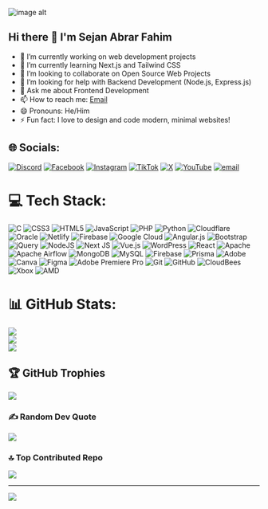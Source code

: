 ![image alt](https://github.com/SejanAbrarFahim/first-project--23/blob/efa48605ed752041de796987a74bd8dff364bee6/WhatsApp%20Image%202025-07-26%20at%2012.30.23%20PM.jpeg)

## Hi there 👋 I'm Sejan Abrar Fahim



- 🔭 I’m currently working on web development projects
- 🌱 I’m currently learning Next.js and Tailwind CSS
- 👯 I’m looking to collaborate on Open Source Web Projects
- 🤔 I’m looking for help with Backend Development (Node.js, Express.js)
- 💬 Ask me about Frontend Development
- 📫 How to reach me: [Email](mailto:sejan62007@gmail.com)
- 😄 Pronouns: He/Him
- ⚡ Fun fact: I love to design and code modern, minimal websites!


## 🌐 Socials:
[![Discord](https://img.shields.io/badge/Discord-%237289DA.svg?logo=discord&logoColor=white)](https://discord.gg/https://discord.gg/nQvQqHzs) [![Facebook](https://img.shields.io/badge/Facebook-%231877F2.svg?logo=Facebook&logoColor=white)](https://facebook.com/https://www.facebook.com/sejan.abrar.fahim.2024) [![Instagram](https://img.shields.io/badge/Instagram-%23E4405F.svg?logo=Instagram&logoColor=white)](https://instagram.com/https://www.instagram.com/sejan2007___/) [![TikTok](https://img.shields.io/badge/TikTok-%23000000.svg?logo=TikTok&logoColor=white)](https://tiktok.com/@https://www.tiktok.com/@sejanabrarfahim) [![X](https://img.shields.io/badge/X-black.svg?logo=X&logoColor=white)](https://x.com/https://x.com/SejanAbrarFahim) [![YouTube](https://img.shields.io/badge/YouTube-%23FF0000.svg?logo=YouTube&logoColor=white)](https://youtube.com/@https://www.youtube.com/@TechnoPlayzone-f9s) [![email](https://img.shields.io/badge/Email-D14836?logo=gmail&logoColor=white)](mailto:sejan62007@gmail.com) 

# 💻 Tech Stack:
![C](https://img.shields.io/badge/c-%2300599C.svg?style=for-the-badge&logo=c&logoColor=white) ![CSS3](https://img.shields.io/badge/css3-%231572B6.svg?style=for-the-badge&logo=css3&logoColor=white) ![HTML5](https://img.shields.io/badge/html5-%23E34F26.svg?style=for-the-badge&logo=html5&logoColor=white) ![JavaScript](https://img.shields.io/badge/javascript-%23323330.svg?style=for-the-badge&logo=javascript&logoColor=%23F7DF1E) ![PHP](https://img.shields.io/badge/php-%23777BB4.svg?style=for-the-badge&logo=php&logoColor=white) ![Python](https://img.shields.io/badge/python-3670A0?style=for-the-badge&logo=python&logoColor=ffdd54) ![Cloudflare](https://img.shields.io/badge/Cloudflare-F38020?style=for-the-badge&logo=Cloudflare&logoColor=white) ![Oracle](https://img.shields.io/badge/Oracle-F80000?style=for-the-badge&logo=oracle&logoColor=white) ![Netlify](https://img.shields.io/badge/netlify-%23000000.svg?style=for-the-badge&logo=netlify&logoColor=#00C7B7) ![Firebase](https://img.shields.io/badge/firebase-%23039BE5.svg?style=for-the-badge&logo=firebase) ![Google Cloud](https://img.shields.io/badge/GoogleCloud-%234285F4.svg?style=for-the-badge&logo=google-cloud&logoColor=white) ![Angular.js](https://img.shields.io/badge/angular.js-%23E23237.svg?style=for-the-badge&logo=angularjs&logoColor=white) ![Bootstrap](https://img.shields.io/badge/bootstrap-%238511FA.svg?style=for-the-badge&logo=bootstrap&logoColor=white) ![jQuery](https://img.shields.io/badge/jquery-%230769AD.svg?style=for-the-badge&logo=jquery&logoColor=white) ![NodeJS](https://img.shields.io/badge/node.js-6DA55F?style=for-the-badge&logo=node.js&logoColor=white) ![Next JS](https://img.shields.io/badge/Next-black?style=for-the-badge&logo=next.js&logoColor=white) ![Vue.js](https://img.shields.io/badge/vue.js-%2335495e.svg?style=for-the-badge&logo=vuedotjs&logoColor=%234FC08D) ![WordPress](https://img.shields.io/badge/WordPress-%23117AC9.svg?style=for-the-badge&logo=WordPress&logoColor=white) ![React](https://img.shields.io/badge/react-%2320232a.svg?style=for-the-badge&logo=react&logoColor=%2361DAFB) ![Apache](https://img.shields.io/badge/apache-%23D42029.svg?style=for-the-badge&logo=apache&logoColor=white) ![Apache Airflow](https://img.shields.io/badge/Apache%20Airflow-017CEE?style=for-the-badge&logo=Apache%20Airflow&logoColor=white) ![MongoDB](https://img.shields.io/badge/MongoDB-%234ea94b.svg?style=for-the-badge&logo=mongodb&logoColor=white) ![MySQL](https://img.shields.io/badge/mysql-4479A1.svg?style=for-the-badge&logo=mysql&logoColor=white) ![Firebase](https://img.shields.io/badge/firebase-a08021?style=for-the-badge&logo=firebase&logoColor=ffcd34) ![Prisma](https://img.shields.io/badge/Prisma-3982CE?style=for-the-badge&logo=Prisma&logoColor=white) ![Adobe](https://img.shields.io/badge/adobe-%23FF0000.svg?style=for-the-badge&logo=adobe&logoColor=white) ![Canva](https://img.shields.io/badge/Canva-%2300C4CC.svg?style=for-the-badge&logo=Canva&logoColor=white) ![Figma](https://img.shields.io/badge/figma-%23F24E1E.svg?style=for-the-badge&logo=figma&logoColor=white) ![Adobe Premiere Pro](https://img.shields.io/badge/Adobe%20Premiere%20Pro-9999FF.svg?style=for-the-badge&logo=Adobe%20Premiere%20Pro&logoColor=white) ![Git](https://img.shields.io/badge/git-%23F05033.svg?style=for-the-badge&logo=git&logoColor=white) ![GitHub](https://img.shields.io/badge/github-%23121011.svg?style=for-the-badge&logo=github&logoColor=white) ![CloudBees](https://img.shields.io/badge/CloudBees-1997B5&?logo=cloudbees&logoColor=white&style=for-the-badge) ![Xbox](https://img.shields.io/badge/xbox-%23107C10.svg?style=for-the-badge&logo=xbox&logoColor=white) ![AMD](https://img.shields.io/badge/AMD-%23000000.svg?style=for-the-badge&logo=amd&logoColor=white)
# 📊 GitHub Stats:
![](https://github-readme-stats.vercel.app/api?username=SejanAbrarFahim&theme=highcontrast&hide_border=true&include_all_commits=false&count_private=false)<br/>
![](https://nirzak-streak-stats.vercel.app/?user=SejanAbrarFahim&theme=highcontrast&hide_border=true)<br/>
![](https://github-readme-stats.vercel.app/api/top-langs/?username=SejanAbrarFahim&theme=highcontrast&hide_border=true&include_all_commits=false&count_private=false&layout=compact)

## 🏆 GitHub Trophies
![](https://github-profile-trophy.vercel.app/?username=SejanAbrarFahim&theme=gruvbox&no-frame=false&no-bg=true&margin-w=4)

### ✍️ Random Dev Quote
![](https://quotes-github-readme.vercel.app/api?type=horizontal&theme=radical)

### 🔝 Top Contributed Repo
![](https://github-contributor-stats.vercel.app/api?username=SejanAbrarFahim&limit=5&theme=dark&combine_all_yearly_contributions=true)

---
[![](https://visitcount.itsvg.in/api?id=SejanAbrarFahim&icon=0&color=0)](https://visitcount.itsvg.in)

<!-- Proudly created with GPRM ( https://gprm.itsvg.in ) -->
